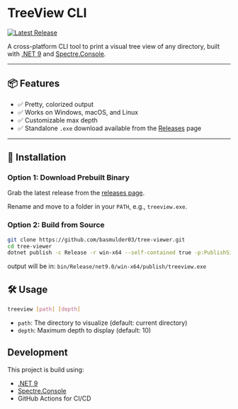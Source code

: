 # TreeView CLI

[![Latest Release](https://img.shields.io/github/v/release/basmulder03/tree-viewer?label=download&style=flat-square)](https://github.com/basmulder03/tree-viewer/releases/latest)

A cross-platform CLI tool to print a visual tree view of any directory, built with [.NET 9](https://dotnet.microsoft.com) and [Spectre.Console](https://spectreconsole.net/).

---

## 📦 Features

- ✅ Pretty, colorized output
- ✅ Works on Windows, macOS, and Linux
- ✅ Customizable max depth
- ✅ Standalone `.exe` download available from the [Releases](https://github.com/basmulder03/tree-viewer/releases) page

---

## 🚀 Installation

### Option 1: Download Prebuilt Binary

Grab the latest release from the [releases page](https://github.com/basmulder03/tree-viewer/releases/latest).

Rename and move to a folder in your `PATH`, e.g., `treeview.exe`.

### Option 2: Build from Source

```bash
git clone https://github.com/basmulder03/tree-viewer.git
cd tree-viewer
dotnet publish -c Release -r win-x64 --self-contained true -p:PublishSingleFile=true
```

output will be in: `bin/Release/net9.0/win-x64/publish/treeview.exe`

## 🛠 Usage
```bash
treeview [path] [depth]
```

- `path`: The directory to visualize (default: current directory)
- `depth`: Maximum depth to display (default: 10)

## Development

This project is build using:
- [.NET 9](https://dotnet.microsoft.com)
- [Spectre.Console](https://spectreconsole.net/)
- GitHub Actions for CI/CD

